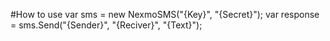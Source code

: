 #How to use
	var sms = new NexmoSMS("{Key}", "{Secret}");
	var response = sms.Send("{Sender}", "{Reciver}", "{Text}");